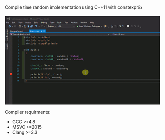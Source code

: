 Compile time random implementation using C++11 with constexpr:+1:

![Gif](https://github.com/Deniskore/CompileTimeRandom/blob/master/show.gif)

Compiler requirments:

* GCC  >=4.8
* MSVC >=2015
* Clang >=3.3
